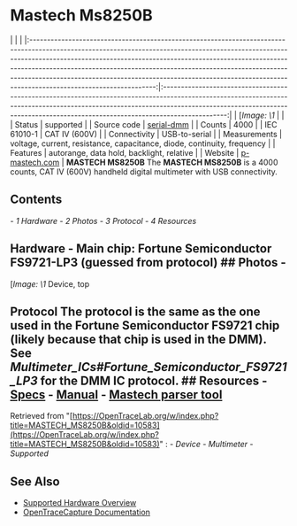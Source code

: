 # Mastech Ms8250B
| | | |:-----------------------------------------------------------------------------------------------------------------------------------------------------------------------------------------------------------------------------------------------------------------------------------------------------------------------------------------------------------------------------------------------------------------------------------------:|:------------------------------------------------------------------------------------------------------------------------------------------------------------------------------------------------------------------------------------------------------------:| | [*Image: \1* | | | Status | supported | | Source code | [serial-dmm](http://github.com/OpenTraceLab/?p=OpenTraceCapture.git;a=tree;f=src/hardware/serial-dmm) | | Counts | 4000 | | IEC 61010-1 | CAT IV (600V) | | Connectivity | USB-to-serial | | Measurements | voltage, current, resistance, capacitance, diode, continuity, frequency | | Features | autorange, data hold, backlight, relative | | Website | [p-mastech.com](http://www.p-mastech.com/index.php?page=shop.product_details&flypage=flypage.tpl&product_id=30&category_id=3&option=com_virtuemart&Itemid=29&vmcchk=1&Itemid=29) | **MASTECH MS8250B** The **MASTECH MS8250B** is a 4000 counts, CAT IV (600V) handheld digital multimeter with USB connectivity.
## Contents
\- *1 Hardware* \- *2 Photos* \- *3 Protocol* \- *4 Resources*
## Hardware \- **Main chip**: Fortune Semiconductor FS9721-LP3 (guessed from protocol) ## Photos \-
[*Image: \1*
Device, top
## Protocol The protocol is the same as the one used in the Fortune Semiconductor FS9721 chip (likely because that chip is used in the DMM). See *Multimeter_ICs#Fortune_Semiconductor_FS9721_LP3* for the DMM IC protocol. ## Resources \- [Specs](http://www.p-mastech.com/images/SPEC/ms8250a%20ms8250b%20ms8250d.jpg) \- [Manual](http://www.p-mastech.com/images/Manual/ms8250a%20ms8250b%20english%20manual.pdf) \- [Mastech parser tool](https://github.com/jlhonora/mastech-parser)
Retrieved from "[https://OpenTraceLab.org/w/index.php?title=MASTECH_MS8250B&oldid=10583](https://OpenTraceLab.org/w/index.php?title=MASTECH_MS8250B&oldid=10583)"
: \- *Device* \- *Multimeter* \- *Supported*
## See Also
- [Supported Hardware Overview](../supported-hardware.md)
- [OpenTraceCapture Documentation](../../opentracecapture/overview.md)
